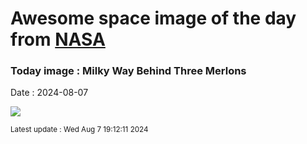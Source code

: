 
# Awesome space image of the day from [NASA](https://api.nasa.gov/)

### Today image : Milky Way Behind Three Merlons
Date : 2024-08-07

![](https://apod.nasa.gov/apod/image/2408/DolomitesSky_Lioce_960.jpg)

<small>Latest update : Wed Aug  7 19:12:11 2024</small>
        